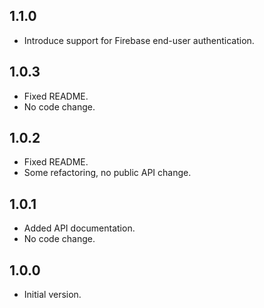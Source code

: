 ## 1.1.0

- Introduce support for Firebase end-user authentication.

## 1.0.3

- Fixed README.
- No code change.

## 1.0.2

- Fixed README.
- Some refactoring, no public API change.

## 1.0.1

- Added API documentation.
- No code change.

## 1.0.0

- Initial version.

